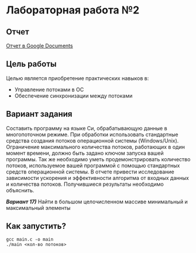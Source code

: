 # Лабораторная работа №2

## Отчет

[Отчет в Google Documents](https://docs.google.com/document/d/16RQeVaUV1rXNvNktrJGhrDpSETnrBsfy/edit?usp=sharing&ouid=106682347432010536339&rtpof=true&sd=true) 

## Цель работы
Целью является приобретение практических навыков в:
+ Управление потоками в ОС
+ Обеспечение синхронизации между потоками

## Вариант задания

Составить программу на языке Си, обрабатывающую данные в многопоточном режиме. При обработки использовать стандартные средства создания потоков операционной системы (Windows/Unix). Ограничение максимального количества потоков, работающих в один момент времени, должно быть задано ключом запуска вашей программы.
Так же необходимо уметь продемонстрировать количество потоков, используемое вашей программой с помощью стандартных средств операционной системы.
В отчете привести исследование зависимости ускорения и эффективности алгоритма от входных данных и количества потоков. Получившиеся результаты необходимо объяснить.

***Вариант 17)***  Найти в большом целочисленном массиве минимальный и максимальный элементы

## Как запустить?

```shell
gcc main.c -o main
./main <кол-во потоков>
```
